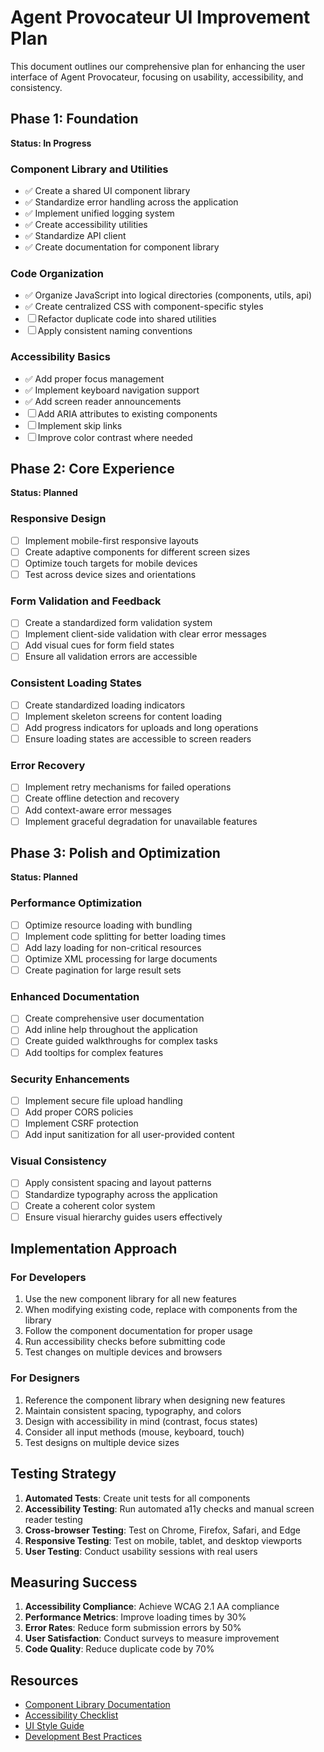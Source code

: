 # Agent Provocateur UI Improvement Plan

This document outlines our comprehensive plan for enhancing the user interface of Agent Provocateur, focusing on usability, accessibility, and consistency.

## Phase 1: Foundation

**Status: In Progress**

### Component Library and Utilities

- ✅ Create a shared UI component library
- ✅ Standardize error handling across the application
- ✅ Implement unified logging system
- ✅ Create accessibility utilities
- ✅ Standardize API client
- ✅ Create documentation for component library

### Code Organization

- ✅ Organize JavaScript into logical directories (components, utils, api)
- ✅ Create centralized CSS with component-specific styles
- ☐ Refactor duplicate code into shared utilities
- ☐ Apply consistent naming conventions

### Accessibility Basics

- ✅ Add proper focus management
- ✅ Implement keyboard navigation support
- ✅ Add screen reader announcements
- ☐ Add ARIA attributes to existing components
- ☐ Implement skip links
- ☐ Improve color contrast where needed

## Phase 2: Core Experience

**Status: Planned**

### Responsive Design

- ☐ Implement mobile-first responsive layouts
- ☐ Create adaptive components for different screen sizes
- ☐ Optimize touch targets for mobile devices
- ☐ Test across device sizes and orientations

### Form Validation and Feedback

- ☐ Create a standardized form validation system
- ☐ Implement client-side validation with clear error messages
- ☐ Add visual cues for form field states
- ☐ Ensure all validation errors are accessible

### Consistent Loading States

- ☐ Create standardized loading indicators
- ☐ Implement skeleton screens for content loading
- ☐ Add progress indicators for uploads and long operations
- ☐ Ensure loading states are accessible to screen readers

### Error Recovery

- ☐ Implement retry mechanisms for failed operations
- ☐ Create offline detection and recovery
- ☐ Add context-aware error messages
- ☐ Implement graceful degradation for unavailable features

## Phase 3: Polish and Optimization

**Status: Planned**

### Performance Optimization

- ☐ Optimize resource loading with bundling
- ☐ Implement code splitting for better loading times
- ☐ Add lazy loading for non-critical resources
- ☐ Optimize XML processing for large documents
- ☐ Create pagination for large result sets

### Enhanced Documentation

- ☐ Create comprehensive user documentation
- ☐ Add inline help throughout the application
- ☐ Create guided walkthroughs for complex tasks
- ☐ Add tooltips for complex features

### Security Enhancements

- ☐ Implement secure file upload handling
- ☐ Add proper CORS policies
- ☐ Implement CSRF protection
- ☐ Add input sanitization for all user-provided content

### Visual Consistency

- ☐ Apply consistent spacing and layout patterns
- ☐ Standardize typography across the application
- ☐ Create a coherent color system
- ☐ Ensure visual hierarchy guides users effectively

## Implementation Approach

### For Developers

1. Use the new component library for all new features
2. When modifying existing code, replace with components from the library
3. Follow the component documentation for proper usage
4. Run accessibility checks before submitting code
5. Test changes on multiple devices and browsers

### For Designers

1. Reference the component library when designing new features
2. Maintain consistent spacing, typography, and colors
3. Design with accessibility in mind (contrast, focus states)
4. Consider all input methods (mouse, keyboard, touch)
5. Test designs on multiple device sizes

## Testing Strategy

1. **Automated Tests**: Create unit tests for all components
2. **Accessibility Testing**: Run automated a11y checks and manual screen reader testing
3. **Cross-browser Testing**: Test on Chrome, Firefox, Safari, and Edge
4. **Responsive Testing**: Test on mobile, tablet, and desktop viewports
5. **User Testing**: Conduct usability sessions with real users

## Measuring Success

1. **Accessibility Compliance**: Achieve WCAG 2.1 AA compliance
2. **Performance Metrics**: Improve loading times by 30%
3. **Error Rates**: Reduce form submission errors by 50%
4. **User Satisfaction**: Conduct surveys to measure improvement
5. **Code Quality**: Reduce duplicate code by 70%

## Resources

- [Component Library Documentation](/docs/guides/component_library.md)
- [Accessibility Checklist](/docs/guides/accessibility_checklist.md)
- [UI Style Guide](/docs/guides/ui_guide.md)
- [Development Best Practices](/docs/development/coding_guidelines.md)